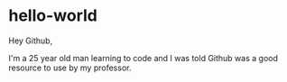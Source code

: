 # hello-world

Hey Github,

I'm a 25 year old man learning to code and I was told
Github was a good resource to use by my professor.
